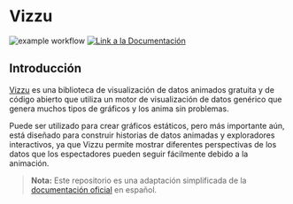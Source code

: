 # Vizzu 

![example workflow](https://github.com/fralfaro/Vizzu-Examples/actions/workflows/documentation.yml/badge.svg)
<a href="https://fralfaro.github.io/Vizzu-Examples/"><img alt="Link a la Documentación" src="https://img.shields.io/badge/docs-link-brightgreen"></a>

## Introducción

[Vizzu](https://vizzuhq.com/) es una biblioteca de visualización de datos animados gratuita y
de código abierto que utiliza un motor de visualización de datos genérico que
genera muchos tipos de gráficos y los anima sin problemas. 

Puede ser utilizado para crear gráficos estáticos, pero más importante aún,
está diseñado para construir historias de datos animadas y exploradores 
interactivos, ya que Vizzu permite mostrar diferentes perspectivas de 
los datos que los espectadores pueden seguir fácilmente debido a la animación.

> **Nota:** Este repositorio es una adaptación simplificada de la [documentación oficial](https://ipyvizzu.vizzuhq.com/latest/) en español.

